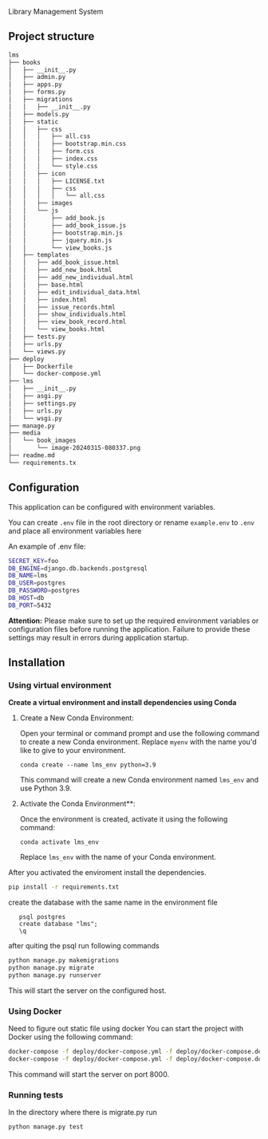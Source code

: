 Library Management System


## Project structure

```bash
lms
├── books
│   ├── __init__.py
│   ├── admin.py
│   ├── apps.py
│   ├── forms.py
│   ├── migrations
│   │   ├── __init__.py
│   ├── models.py
│   ├── static
│   │   ├── css
│   │   │   ├── all.css
│   │   │   ├── bootstrap.min.css
│   │   │   ├── form.css
│   │   │   ├── index.css
│   │   │   └── style.css
│   │   ├── icon
│   │   │   ├── LICENSE.txt
│   │   │   ├── css
│   │   │   │   └── all.css
│   │   ├── images
│   │   └── js
│   │       ├── add_book.js
│   │       ├── add_book_issue.js
│   │       ├── bootstrap.min.js
│   │       ├── jquery.min.js
│   │       └── view_books.js
│   ├── templates
│   │   ├── add_book_issue.html
│   │   ├── add_new_book.html
│   │   ├── add_new_individual.html
│   │   ├── base.html
│   │   ├── edit_individual_data.html
│   │   ├── index.html
│   │   ├── issue_records.html
│   │   ├── show_individuals.html
│   │   ├── view_book_record.html
│   │   └── view_books.html
│   ├── tests.py
│   ├── urls.py
│   └── views.py
├── deploy
│   ├── Dockerfile
│   └── docker-compose.yml
├── lms
│   ├── __init__.py
│   ├── asgi.py
│   ├── settings.py
│   ├── urls.py
│   └── wsgi.py
├── manage.py
├── media
│   └── book_images
│       └── image-20240315-080337.png
├── readme.md
└── requirements.tx
```

## Configuration

This application can be configured with environment variables.

You can create `.env` file in the root directory or rename
`example.env` to `.env` and place all
environment variables here

An example of .env file:
```bash
SECRET_KEY=foo
DB_ENGINE=django.db.backends.postgresql
DB_NAME=lms
DB_USER=postgres
DB_PASSWORD=postgres
DB_HOST=db
DB_PORT=5432
```

**Attention:** Please make sure to set up the required environment variables or configuration files before running the application. Failure to provide these settings may result in errors during application startup.

## Installation

### Using virtual environment
**Create a virtual environment and install dependencies using Conda**

1. Create a New Conda Environment:

   Open your terminal or command prompt and use the following command to create a new Conda environment. Replace `myenv` with the name you'd like to give to your environment.

   ```shell
   conda create --name lms_env python=3.9
   ```

   This command will create a new Conda environment named `lms_env` and use Python 3.9.

2. Activate the Conda Environment**:

   Once the environment is created, activate it using the following command:

   ```shell
   conda activate lms_env
   ```

   Replace `lms_env` with the name of your Conda environment.

After you activated the enviroment install the dependencies.

```bash
pip install -r requirements.txt
```

create the database with the same name in the environment file
```shell
   psql postgres
   create database "lms";
   \q
   ```
after quiting the psql run following commands
```bash
python manage.py makemigrations
python manage.py migrate
python manage.py runserver   
``` 

This will start the server on the configured host.


### Using Docker
Need to figure out static file using docker
You can start the project with Docker using the following command:

```bash
docker-compose -f deploy/docker-compose.yml -f deploy/docker-compose.dev.yml --project-directory . run --build --rm api pytest -vv .
docker-compose -f deploy/docker-compose.yml -f deploy/docker-compose.dev.yml --project-directory . down
```
This command will start the server on port 8000.


### Running tests
In the directory where there is migrate.py run 
```bash
python manage.py test   
``` 